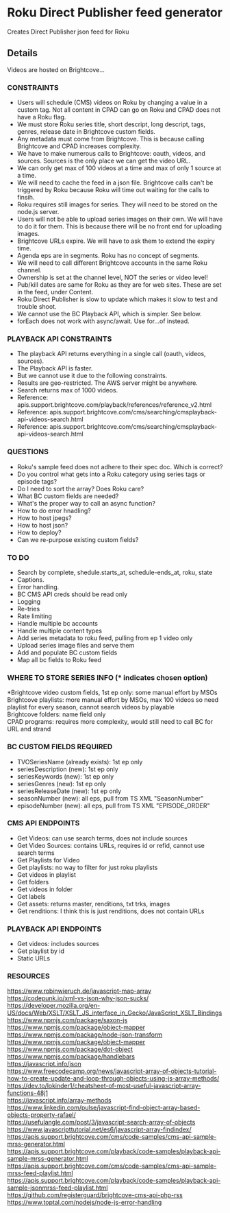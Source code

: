 # Roku Direct Publisher feed generator

Creates Direct Publisher json feed for Roku

## Details

Videos are hosted on Brightcove...

### CONSTRAINTS

- Users will schedule (CMS) videos on Roku by changing a value in a custom tag. Not all content in CPAD can go on Roku and CPAD does not have a Roku flag.
- We must store Roku series title, short descript, long descript, tags, genres, release date in Brightcove custom fields.
- Any metadata must come from Brightcove. This is because calling Brightcove and CPAD increases complexity.
- We have to make numerous calls to Brightcove: oauth, videos, and sources. Sources is the only place we can get the video URL.
- We can only get max of 100 videos at a time and max of only 1 source at a time.
- We will need to cache the feed in a json file. Brightcove calls can't be triggered by Roku because Roku will time out waiting for the calls to finsih.
- Roku requires still images for series. They will need to be stored on the node.js server.
- Users will not be able to upload series images on their own. We will have to do it for them. This is because there will be no front end for uploading images.
- Brightcove URLs expire. We will have to ask them to extend the expiry time.
- Agenda eps are in segments. Roku has no concept of segments.
- We will need to call different Brightcove accounts in the same Roku channel.
- Ownership is set at the channel level, NOT the series or video level!
- Pub/kill dates are same for Roku as they are for web sites. These are set in the feed, under Content.  
- Roku Direct Publisher is slow to update which makes it slow to test and trouble shoot.
- We cannot use the BC Playback API, which is simpler. See below.
- forEach does not work with async/await. Use for...of instead.

### PLAYBACK API CONSTRAINTS
- The playback API returns everything in a single call (oauth, videos, sources).
- The Playback API is faster.
- But we cannot use it due to the following constraints.
- Results are geo-restricted. The AWS server might be anywhere.
- Search returns max of 1000 videos.
- Reference: apis.support.brightcove.com/playback/references/reference_v2.html
- Reference: apis.support.brightcove.com/cms/searching/cmsplayback-api-videos-search.html
- Reference: apis.support.brightcove.com/cms/searching/cmsplayback-api-videos-search.html

### QUESTIONS

- Roku's sample feed does not adhere to their spec doc. Which is correct?  
- Do you control what gets into a Roku category using series tags or episode tags?  
- Do I need to sort the array? Does Roku care?  
- What BC custom fields are needed?  
- What's the proper way to call an async function?  
- How to do error hnadling?  
- How to host jpegs?  
- How to host json?  
- How to deploy?  
- Can we re-purpose existing custom fields?  

### TO DO

- Search by complete, shedule.starts_at, schedule-ends_at, roku, state  
- Captions.  
- Error handling.
- BC CMS API creds should be read only  
- Logging
- Re-tries
- Rate limiting
- Handle multiple bc accounts
- Handle multiple content types
- Add series metadata to roku feed, pulling from ep 1 video only
- Upload series image files and serve them
- Add and populate BC custom fields
- Map all bc fields to Roku feed

### WHERE TO STORE SERIES INFO (* indicates chosen option)

*Brightcove video custom fields, 1st ep only: some manual effort by MSOs  
Brightcove playlists: more manual effort by MSOs, max 100 videos so need playlist for every season, cannot search videos by playable  
Brightcove folders: name field only  
CPAD programs: requires more complexity, would still need to call BC for URL and strand  

### BC CUSTOM FIELDS REQUIRED

- TVOSeriesName (already exists): 1st ep only  
- seriesDescription (new): 1st ep only  
- seriesKeywords (new): 1st ep only  
- seriesGenres (new): 1st ep only  
- seriesReleaseDate (new): 1st ep only  
- seasonNumber (new): all eps, pull from TS XML "SeasonNumber"  
- episodeNumber (new): all eps, pull from TS XML "EPISODE_ORDER"  

### CMS API ENDPOINTS

- Get Videos: can use search terms, does not include sources
- Get Video Sources: contains URLs, requires id or refid, cannot use search terms
- Get Playlists for Video
- Get playlists: no way to filter for just roku playlists
- Get videos in playlist
- Get folders
- Get videos in folder
- Get labels
- Get assets: returns master, renditions, txt trks, images
- Get renditions: I think this is just renditions, does not contain URLs

### PLAYBACK API ENDPOINTS

- Get videos: includes sources
- Get playlist by id
- Static URLs

### RESOURCES

https://www.robinwieruch.de/javascript-map-array  
https://codepunk.io/xml-vs-json-why-json-sucks/  
https://developer.mozilla.org/en-US/docs/Web/XSLT/XSLT_JS_interface_in_Gecko/JavaScript_XSLT_Bindings  
https://www.npmjs.com/package/saxon-js  
https://www.npmjs.com/package/object-mapper  
https://www.npmjs.com/package/node-json-transform  
https://www.npmjs.com/package/object-mapper  
https://www.npmjs.com/package/dot-object  
https://www.npmjs.com/package/handlebars  
https://javascript.info/json  
https://www.freecodecamp.org/news/javascript-array-of-objects-tutorial-how-to-create-update-and-loop-through-objects-using-js-array-methods/  
https://dev.to/lokinder1/cheatsheet-of-most-useful-javascript-array-functions-48j1  
https://javascript.info/array-methods  
https://www.linkedin.com/pulse/javascript-find-object-array-based-objects-property-rafael/  
https://usefulangle.com/post/3/javascript-search-array-of-objects  
https://www.javascripttutorial.net/es6/javascript-array-findindex/  
https://apis.support.brightcove.com/cms/code-samples/cms-api-sample-mrss-generator.html  
https://apis.support.brightcove.com/playback/code-samples/playback-api-sample-mrss-generator.html  
https://apis.support.brightcove.com/cms/code-samples/cms-api-sample-mrss-feed-playlist.html  
https://apis.support.brightcove.com/playback/code-samples/playback-api-sample-jsonmrss-feed-playlist.html  
https://github.com/registerguard/brightcove-cms-api-php-rss  
https://www.toptal.com/nodejs/node-js-error-handling  